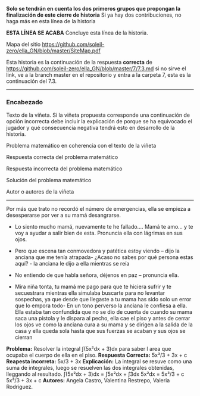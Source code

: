 **Solo se tendrán en cuenta los dos primeros grupos que propongan la finalización de este cierre de historia** Si ya hay dos contribuciones, no haga más en esta línea de la historia

**ESTA LÍNEA SE ACABA** Concluye esta línea de la historia. 

Mapa del sitio https://github.com/soleil-zero/ella_GN/blob/master/SiteMap.pdf

Esta historia es la continuación de la respuesta **correcta** de https://github.com/soleil-zero/ella_GN/blob/master/7/7.3.md si no sirve el link, 
ve a la branch master en el repositorio y entra a la carpeta 7, esta es la continuación del 7.3.

**********************************************************************
### Encabezado

Texto de la viñeta. Si la viñeta propuesta corresponde una continuación de opción incorrecta debe incluir la explicación de porque se ha equivocado el jugador y qué consecuencia negativa tendrá esto en desarrollo de la historia.

Problema matemático en coherencia con el texto de la viñeta

Respuesta correcta del problema matemático

Respuesta incorrecta del problema matemático

Solución del problema matemático

Autor o autores de la viñeta
**********************************************************************


Por más que trato no recordó el número de emergencias, ella se empieza a desesperarse por ver a su mamá desangrarse.

-	Lo siento mucho mamá, nuevamente te he fallado…. Mamá te amo… y te voy a ayudar a salir bien de esta. Pronuncia ella con lágrimas en sus ojos.

-	Pero que escena tan conmovedora y patética estoy viendo – dijo la anciana que me tenía atrapada- ¿Acaso no sabes por qué persona estas aquí? - la anciana le dijo a ella mientras se reía 

-	No entiendo de que habla señora, déjenos en paz – pronuncia ella.

-	Mira niña tonta, tu mamá me pago para que te hiciera sufrir y te secuestrara mientras ella simulaba buscarte para no levantar sospechas, ya que desde que llegaste a tu mama has sido solo un error que lo empora todo- En un tono perverso la anciana le confiesa a ella.
Ella estaba tan confundida que no se dio de cuenta de cuando su mama saca una pistola y le dispara al pecho, ella cae el piso y antes de cerrar los ojos ve como la anciana cura a su mama y se dirigen a la salida de la casa y ella queda sola hasta que sus fuerzas se acaban y sus ojos se cierran

**Problema:** Resolver la integral ∫(5x²dx + 3)dx para saber l area que ocupaba el cuerpo de ella en el piso.
**Respuesta Correcta:** 5x³/3 + 3x + c
**Reapesta incorreta:** 5x/3 + 3x
**Explicación:** La integral se resuve como una suma de integrales, luego se resuelven las dos integrales obtenidas, lleggando al resultado.
 ∫(5x²dx + 3)dx =
                 ∫5x²dx + ∫3dx
                 5x²dx = 5x³/3 + c
                 5x³/3 + 3x + c
 **Autores:** Angela Castro, Valentina Restrepo, Valeria Rodriguez.    
             
                 


